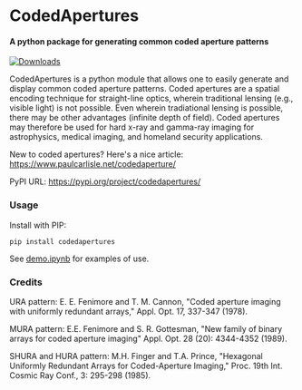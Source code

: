 # CodedApertures
#### A python package for generating common coded aperture patterns

[![Downloads](https://static.pepy.tech/personalized-badge/codedapertures?period=total&units=international_system&left_color=black&right_color=blue&left_text=Downloads)](https://pepy.tech/project/codedapertures)

CodedApertures is a python module that allows one to easily generate and display common coded aperture patterns. Coded apertures are a spatial encoding technique for straight-line optics, wherein traditional lensing (e.g., visible light) is not possible. Even wherein tradiational lensing is possible, there may be other advantages (infinite depth of field). Coded apertures may therefore be used for hard x-ray and gamma-ray imaging for astrophysics, medical imaging, and homeland security applications.

New to coded apertures? Here's a nice article: https://www.paulcarlisle.net/codedaperture/

PyPI URL: https://pypi.org/project/codedapertures/

### Usage

Install with PIP:
```
pip install codedapertures
```

See [demo.ipynb](https://github.com/bpops/codedapertures/blob/master/demo.ipynb) for examples of use.


### Credits

URA pattern: E. E. Fenimore and T. M. Cannon, "Coded aperture imaging with uniformly redundant arrays," Appl. Opt. 17, 337-347 (1978).

MURA pattern:  E.E. Fenimore and S. R. Gottesman, "New family of binary arrays for coded aperture imaging" Appl. Opt. 28 (20): 4344-4352 (1989).

SHURA and HURA pattern: M.H. Finger and T.A. Prince, "Hexagonal Uniformly Redundant Arrays for Coded-Aperture Imaging," Proc. 19th Int. Cosmic Ray Conf., 3: 295-298 (1985).

